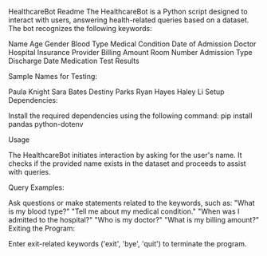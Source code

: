 
HealthcareBot Readme
The HealthcareBot is a Python script designed to interact with users, answering health-related queries based on a dataset. The bot recognizes the following keywords:

Name
Age
Gender
Blood Type
Medical Condition
Date of Admission
Doctor
Hospital
Insurance Provider
Billing Amount
Room Number
Admission Type
Discharge Date
Medication
Test Results


Sample Names for Testing:

Paula Knight
Sara Bates
Destiny Parks
Ryan Hayes
Haley Li
Setup
Dependencies:

Install the required dependencies using the following command:
pip install pandas python-dotenv


Usage


The HealthcareBot initiates interaction by asking for the user's name. It checks if the provided name exists in the dataset and proceeds to assist with queries.

Query Examples:

Ask questions or make statements related to the keywords, such as:
"What is my blood type?"
"Tell me about my medical condition."
"When was I admitted to the hospital?"
"Who is my doctor?"
"What is my billing amount?"
Exiting the Program:

Enter exit-related keywords ('exit', 'bye', 'quit') to terminate the program.
